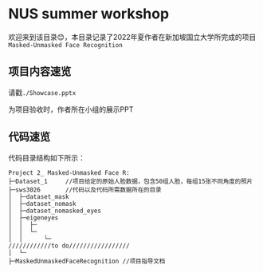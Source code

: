 # NUS summer workshop

欢迎来到该目录😊，本目录记录了2022年夏作者在新加坡国立大学所完成的项目`Masked-Unmasked Face Recognition`
## 项目内容速览
请戳`./Showcase.pptx`

为项目验收时，作者所在小组的展示PPT

## 代码速览
代码目录结构如下所示：
```
Project 2_ Masked-Unmasked Face R:
├─Dataset_1		//项目给定的原始人脸数据，包含50组人脸，每组15张不同角度的照片
├─sws3026		//代码以及代码所需数据所在的目录
│  ├─dataset_mask
│  ├─dataset_nomask
│  ├─dataset_nomasked_eyes
│  ├─eigeneyes
│  │  ├─
│  │  └─
│  │      └─
////////////to do/////////////////
│  └─
├─MaskedUnmaskedFaceRecognition //项目指导文档
```
